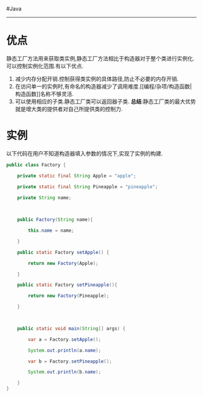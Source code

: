 #Java 

---

# 优点
静态工厂方法用来获取类实例,静态工厂方法相比于构造器对于整个类进行实例化.可以控制实例化范围.有以下优点.
1. 减少内存分配开销.控制获得类实例的具体路径,防止不必要的内存开销.
2. 在访问单一的实例时,有命名的构造器减少了调用难度.[[编程/杂项/构造函数|构造函数]]名称不够灵活.
3. 可以使用相应的子类.静态工厂类可以返回器子类.
**总结**:静态工厂类的最大优势就是增大类的提供者对自己所提供类的控制力.

# 实例

以下代码在用户不知道构造器填入参数的情况下,实现了实例的构建.

```Java
public class Factory {

    private static final String Apple = "apple";

    private static final String Pineapple = "pineapple";
	
    private String name;

  

    public Factory(String name){

        this.name = name;

    }

    public static Factory setApple() {

        return new Factory(Apple);

    }

    public static Factory setPineapple(){

        return new Factory(Pineapple);

    }

  

    public static void main(String[] args) {

        var a = Factory.setApple();

        System.out.println(a.name);

        var b = Factory.setPineapple();

        System.out.println(b.name);

    }
}
```